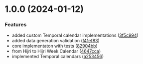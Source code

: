 # 1.0.0 (2024-01-12)


### Features

* added custom Temporal calendar implementations ([3f5c994](https://github.com/khawarizmus/hijri-week-calendar/commit/3f5c994d532a99368d2d20d78542833b4d1c2950))
* added data generation validation ([f41ef83](https://github.com/khawarizmus/hijri-week-calendar/commit/f41ef839d46efe2d9bf0e8c636a9d59f5f9dec92))
* core implementaton with tests ([82904bb](https://github.com/khawarizmus/hijri-week-calendar/commit/82904bbc3ebad8428f54e16faca77af29bc88366))
* from Hijri to Hijri Week Calendar ([4647cca](https://github.com/khawarizmus/hijri-week-calendar/commit/4647cca395d51b156d6eaefaa767cd9021a2088d))
* implemented Temporal calendars ([a253456](https://github.com/khawarizmus/hijri-week-calendar/commit/a253456ad354a251add0f7cb0543126b5c0bbde1))

